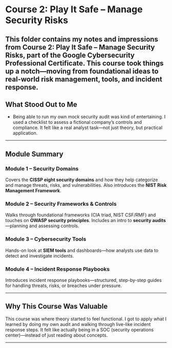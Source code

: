 # Course 2: Play It Safe – Manage Security Risks

This folder contains my notes and impressions from **Course 2: Play It Safe – Manage Security Risks**, part of the Google Cybersecurity Professional Certificate. This course took things up a notch—moving from foundational ideas to real-world risk management, tools, and incident response. 
---

## What Stood Out to Me

- Being able to run my own mock security audit was kind of entertaining. I used a checklist to assess a fictional company’s controls and compliance. It felt like a real analyst task—not just theory, but practical application.
---

## Module Summary

### Module 1 – Security Domains
Covers the **CISSP eight security domains** and how they help categorize and manage threats, risks, and vulnerabilities. Also introduces the **NIST Risk Management Framework**.

### Module 2 – Security Frameworks & Controls
Walks through foundational frameworks (CIA triad, NIST CSF/RMF) and touches on **OWASP security principles**. Includes an intro to **security audits**—planning and assessing controls.

### Module 3 – Cybersecurity Tools
Hands-on look at **SIEM tools** and dashboards—how analysts use data to detect and investigate incidents.

### Module 4 – Incident Response Playbooks
Introduces incident response playbooks—structured, step-by-step guides for handling threats, risks, or breaches under pressure.

---

## Why This Course Was Valuable

This course was where theory started to feel functional. I got to apply what I learned by doing my own audit and walking through live-like incident response steps. It felt like actually being in a SOC (security operations center)—instead of just reading about concepts.

---
<!--
## Folder Layout for This Course

```text
course-2-manage-security-risks/
├── README.md
├── module-1-security-domains.md
├── module-2-frameworks-and-controls.md
├── module-3-cybersecurity-tools.md
└── module-4-incident-response-playbooks.md
-->
